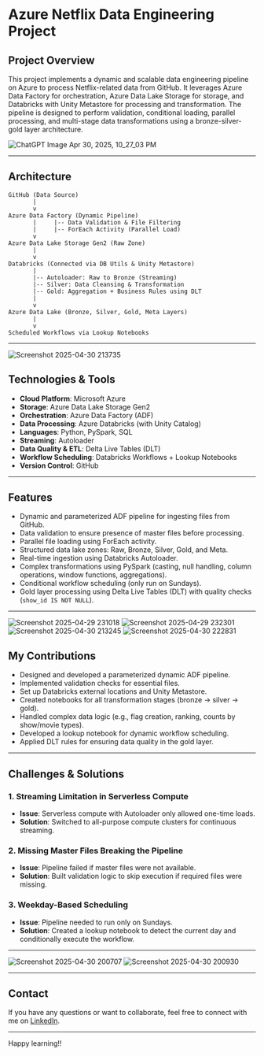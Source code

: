 
# Azure Netflix Data Engineering Project

## Project Overview

This project implements a dynamic and scalable data engineering pipeline on Azure to process Netflix-related data from GitHub. It leverages Azure Data Factory for orchestration, Azure Data Lake Storage for storage, and Databricks with Unity Metastore for processing and transformation. The pipeline is designed to perform validation, conditional loading, parallel processing, and multi-stage data transformations using a bronze-silver-gold layer architecture.

![ChatGPT Image Apr 30, 2025, 10_27_03 PM](https://github.com/user-attachments/assets/97b4073d-7783-40e9-b3e4-bf55b874710f)

---

## Architecture

```
GitHub (Data Source)
       |
       v
Azure Data Factory (Dynamic Pipeline)
       |     |-- Data Validation & File Filtering
       |     |-- ForEach Activity (Parallel Load)
       v
Azure Data Lake Storage Gen2 (Raw Zone)
       |
       v
Databricks (Connected via DB Utils & Unity Metastore)
       |
       |-- Autoloader: Raw to Bronze (Streaming)
       |-- Silver: Data Cleansing & Transformation
       |-- Gold: Aggregation + Business Rules using DLT
       |
       v
Azure Data Lake (Bronze, Silver, Gold, Meta Layers)
       |
       v
Scheduled Workflows via Lookup Notebooks
```

---
![Screenshot 2025-04-30 213735](https://github.com/user-attachments/assets/0a674de0-a969-4d00-8df1-818a01f0348f)

## Technologies & Tools

- **Cloud Platform**: Microsoft Azure
- **Storage**: Azure Data Lake Storage Gen2
- **Orchestration**: Azure Data Factory (ADF)
- **Data Processing**: Azure Databricks (with Unity Catalog)
- **Languages**: Python, PySpark, SQL
- **Streaming**: Autoloader
- **Data Quality & ETL**: Delta Live Tables (DLT)
- **Workflow Scheduling**: Databricks Workflows + Lookup Notebooks
- **Version Control**: GitHub

---

## Features

- Dynamic and parameterized ADF pipeline for ingesting files from GitHub.
- Data validation to ensure presence of master files before processing.
- Parallel file loading using ForEach activity.
- Structured data lake zones: Raw, Bronze, Silver, Gold, and Meta.
- Real-time ingestion using Databricks Autoloader.
- Complex transformations using PySpark (casting, null handling, column operations, window functions, aggregations).
- Conditional workflow scheduling (only run on Sundays).
- Gold layer processing using Delta Live Tables (DLT) with quality checks (`show_id IS NOT NULL`).

---
![Screenshot 2025-04-29 231018](https://github.com/user-attachments/assets/725ce5c1-d231-4ea1-8e33-3b54cb5800cd)
![Screenshot 2025-04-29 232301](https://github.com/user-attachments/assets/a2b2c6c8-6031-47dd-a211-83762f7c3756)
![Screenshot 2025-04-30 213245](https://github.com/user-attachments/assets/397097f0-b58b-4e4e-b8a3-f3a75542f33e)
![Screenshot 2025-04-30 222831](https://github.com/user-attachments/assets/df74c64d-983e-4036-82d9-1ba5a717e3ca)



## My Contributions

- Designed and developed a parameterized dynamic ADF pipeline.
- Implemented validation checks for essential files.
- Set up Databricks external locations and Unity Metastore.
- Created notebooks for all transformation stages (bronze → silver → gold).
- Handled complex data logic (e.g., flag creation, ranking, counts by show/movie types).
- Developed a lookup notebook for dynamic workflow scheduling.
- Applied DLT rules for ensuring data quality in the gold layer.

---

## Challenges & Solutions

### 1. Streaming Limitation in Serverless Compute
- **Issue**: Serverless compute with Autoloader only allowed one-time loads.
- **Solution**: Switched to all-purpose compute clusters for continuous streaming.

### 2. Missing Master Files Breaking the Pipeline
- **Issue**: Pipeline failed if master files were not available.
- **Solution**: Built validation logic to skip execution if required files were missing.

### 3. Weekday-Based Scheduling
- **Issue**: Pipeline needed to run only on Sundays.
- **Solution**: Created a lookup notebook to detect the current day and conditionally execute the workflow.

---
![Screenshot 2025-04-30 200707](https://github.com/user-attachments/assets/ed446c2e-af2c-411a-8d1a-555a72b48395)
![Screenshot 2025-04-30 200930](https://github.com/user-attachments/assets/21270b7b-7e40-45c5-8504-58d9dffe6891)


---

## Contact

If you have any questions or want to collaborate, feel free to connect with me on [LinkedIn](linkedin.com/in/soundarya-s-dataengineer).

---
Happy learning!!
